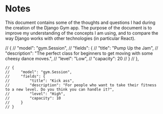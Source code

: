 # Notes

This document contains some of the thoughts and questions I had during the creation of the Django Gym app. The purpose of the document is to improve my understanding of the concepts I am using, and to compare the way Django works with other technologies (in particular React).


  <!-- {
        "model": "gym.Session",
        "fields": {
            "title": "Pilates",
            "description": "The perfect class for building core strength.",
            "level": "Low",
            "capacity": 10
        }
    }, -->

// {
    //     "model": "gym.Session",
    //     "fields": {
    //         "title": "Pump Up the Jam",
    //         "description": "The perfect class for beginners to get moving with some cheesy dance moves.",
    //         "level": "Low",
    //         "capacity": 20
    //     }
    // },

    // {
    //     "model": "gym.Session",
    //     "fields": {
    //         "title": "Kick ass",
    //         "description": "For people who want to take their fitness to a new level. Do you think you can handle it?",
    //         "level": "High",
    //         "capacity": 10
    //     }
    // }